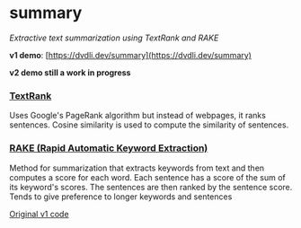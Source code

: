 # summary

_Extractive text summarization using TextRank and RAKE_

__v1 demo__: [https://dvdli.dev/summary](https://dvdli.dev/summary)

__v2 demo still a work in progress__



### [TextRank](https://nlpforhackers.io/textrank-text-summarization/)
Uses Google's PageRank algorithm but instead of webpages, it ranks sentences. Cosine similarity is used to compute the similarity of sentences.

### [RAKE (Rapid Automatic Keyword Extraction)](https://www.researchgate.net/publication/227988510_Automatic_Keyword_Extraction_from_Individual_Documents)
Method for summarization that extracts keywords from text and then computes a score for each word. Each sentence has a score of the sum of its keyword's scores. The sentences are then ranked by the sentence score. Tends to give preference to longer keywords and sentences



[Original v1 code](https://github.com/daviidli/summary/tree/v1)
